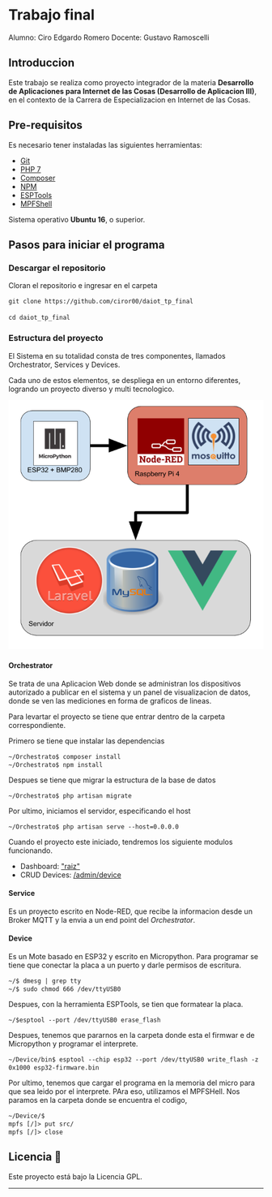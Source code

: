 # Trabajo final

Alumno: Ciro Edgardo Romero
Docente: Gustavo Ramoscelli

## Introduccion

Este trabajo se realiza como proyecto integrador de la materia **Desarrollo de Aplicaciones para Internet de las Cosas (Desarrollo de Aplicacion III)**, en el contexto de la Carrera de Especializacion en Internet de las Cosas.

## Pre-requisitos

Es necesario tener instaladas las siguientes herramientas:
 - [Git](https://git-scm.com/book/en/v2/Getting-Started-Installing-Git)
 - [PHP 7](https://docs.npmjs.com/cli/install)
 - [Composer](https://getcomposer.org/)
 - [NPM](https://docs.npmjs.com/cli/install)
 - [ESPTools](https://github.com/espressif/esptool)
 - [MPFShell](https://github.com/wendlers/mpfshell)

Sistema operativo **Ubuntu 16**, o superior.

## Pasos para iniciar el programa

### Descargar el repositorio

Cloran el repositorio e ingresar en el carpeta
```
git clone https://github.com/ciror00/daiot_tp_final

cd daiot_tp_final
```

### Estructura del proyecto

El Sistema en su totalidad consta de tres componentes, llamados Orchestrator, Services y Devices.

Cada uno de estos elementos, se despliega en un entorno diferentes, logrando un proyecto diverso y multi tecnologico.

![Componentes](Device/doc/componentes.png)

#### Orchestrator

Se trata de una Aplicacion Web donde se administran los dispositivos autorizado a publicar en el sistema y un panel de visualizacion de datos, donde se ven las mediciones en forma de graficos de lineas.

Para levartar el proyecto se tiene que entrar dentro de la carpeta correspondiente.

Primero se tiene que instalar las dependencias
```
~/Orchestrato$ composer install
~/Orchestrato$ npm install
```
Despues se tiene que migrar la estructura de la base de datos
```
~/Orchestrato$ php artisan migrate
```
Por ultimo, iniciamos el servidor, especificando el host

```
~/Orchestrato$ php artisan serve --host=0.0.0.0
```

Cuando el proyecto este iniciado, tendremos los siguiente modulos funcionando.

 - Dashboard: ["raiz"](http://localhost:8000/)
 - CRUD Devices: [/admin/device](http://localhost:8000/admin/device)


#### Service

Es un proyecto escrito en Node-RED, que recibe la informacion desde un Broker MQTT y la envia a un end point del *Orchestrator*.

#### Device

Es un Mote basado en ESP32 y escrito en Micropython. Para programar se tiene que conectar la placa a un puerto y darle permisos de escritura.
```
~/$ dmesg | grep tty
~/$ sudo chmod 666 /dev/ttyUSB0
```
Despues, con la herramienta ESPTools, se tien que formatear la placa.
```
~/$esptool --port /dev/ttyUSB0 erase_flash
```
Despues, tenemos que pararnos en la carpeta donde esta el firmwar e de Micropython y programar el interprete.
```
~/Device/bin$ esptool --chip esp32 --port /dev/ttyUSB0 write_flash -z 0x1000 esp32-firmware.bin
```

Por ultimo, tenemos que cargar el programa en la memoria del micro para que sea leido por el interprete. PAra eso, utilizamos el MPFSHell. Nos paramos en la carpeta donde se encuentra el codigo,
```
~/Device/$ 
mpfs [/]> put src/
mpfs [/]> close
```

## Licencia 📄

Este proyecto está bajo la Licencia GPL.

---